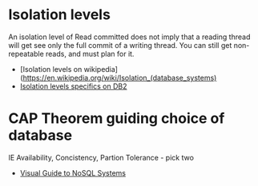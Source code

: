 # Isolation levels

An isolation level of Read committed does not imply that a reading thread will get see only the full commit of a writing thread.
You can still get non-repeatable reads, and must plan for it.

* [Isolation levels on wikipedia](https://en.wikipedia.org/wiki/Isolation_(database_systems)
* [Isolation levels specifics on DB2](https://www.ibm.com/support/knowledgecenter/en/SSEPEK_11.0.0/perf/src/tpc/db2z_isolationissues.html)

# CAP Theorem guiding choice of database
IE Availability, Concistency, Partion Tolerance - pick two
* [Visual Guide to NoSQL Systems](https://blog.nahurst.com/visual-guide-to-nosql-systems)

